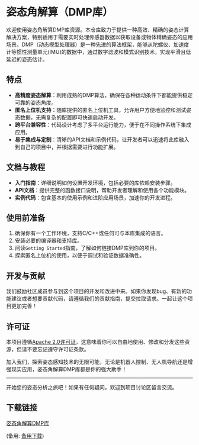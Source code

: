 # 姿态角解算（DMP库）

欢迎使用姿态角解算DMP库资源。本仓库致力于提供一种高效、精确的姿态计算解决方案，特别适用于需要实时处理传感器数据以获取设备或物体精确姿态的应用场景。DMP（动态模型处理器）是一种先进的算法框架，能够从陀螺仪、加速度计等惯性测量单元(IMU)的数据中，通过数字滤波和模式识别技术，实现平滑且低延迟的姿态估计。

## 特点

- **高精度姿态解算**：利用成熟的DMP算法，确保在各种运动条件下都能提供稳定可靠的姿态角度。
- **匿名上位机支持**：随库提供的匿名上位机工具，允许用户方便地监控和测试姿态数据，无需复杂的配置即可快速启动开发。
- **跨平台兼容性**：代码设计考虑了多平台运行能力，便于在不同操作系统下集成应用。
- **易于集成与定制**：清晰的API文档和示例代码，让开发者可以迅速将此库融入到自己的项目中，并根据需要进行功能扩展。

## 文档与教程

- **入门指南**：详细说明如何设置开发环境，包括必要的库依赖安装步骤。
- **API文档**：提供完整的函数接口说明，帮助开发者理解和使用各个功能模块。
- **实例代码**：包含基本的使用示例和进阶应用场景，加速你的开发进程。

## 使用前准备

1. 确保你有一个工作环境，支持C/C++或任何可与本库集成的语言。
2. 安装必要的编译器和支持库。
3. 阅读`Getting Started`指南，了解如何链接DMP库到你的项目。
4. 探索匿名上位机的使用，以便于调试和验证数据准确性。

## 开发与贡献

我们鼓励社区成员参与到这个项目的开发和改进中来。如果你发现bug、有新的功能建议或者想要贡献代码，请遵循我们的贡献指南，提交拉取请求。一起让这个项目更加完善！

## 许可证

本项目遵循[Apache 2.0许可证](https://choosealicense.com/licenses/apache-2.0/)，这意味着你可以自由地使用、修改和分发这些资源，但请不要忘记遵守许可证条款。

加入我们，探索姿态感知技术的无限可能，无论是机器人控制、无人机导航还是增强现实应用，姿态角解算DMP库都是你的强大助手！

---

开始您的姿态分析之旅吧！如果有任何疑问，欢迎到项目讨论区留言交流。

## 下载链接
[姿态角解算DMP库](https://pan.quark.cn/s/622321a3fb70) 

(备用: [备用下载](https://pan.baidu.com/s/1CvRcnb24H4vIqeSA-7T_2Q?pwd=1234))
